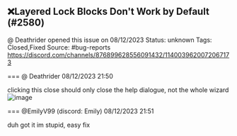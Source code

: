 ## ❌Layered Lock Blocks Don't Work by Default (#2580)
@ Deathrider opened this issue on 08/12/2023
Status: unknown
Tags: Closed,Fixed
Source: #bug-reports https://discord.com/channels/876899628556091432/1140039620072067173


=== @ Deathrider 08/12/2023 21:50

clicking this close should only close the help dialogue, not the whole wizard
![image](https://cdn.discordapp.com/attachments/1140039620072067173/1140039620210458684/image.png?ex=65ecd9a2&is=65da64a2&hm=e235210c23f4646dbfc8ff97210e083bebd7237cf696f2b0df81bc97a4db7f62&)

=== @EmilyV99 (discord: Emily) 08/12/2023 21:51

duh
got it
im stupid, easy fix

